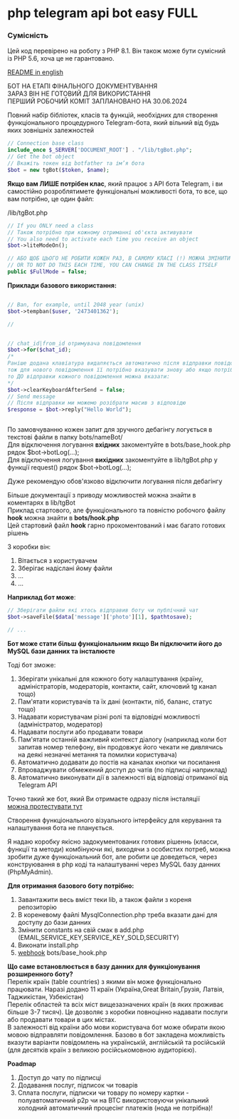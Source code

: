 # php telegram api bot easy FULL

### Сумісність
Цей код перевірено на роботу з PHP 8.1.
Він також може бути сумісний із PHP 5.6, хоча це не гарантовано.

[README in english](../docs/README.en.md)  

БОТ НА ЕТАПІ ФІНАЛЬНОГО ДОКУМЕНТУВАННЯ  
ЗАРАЗ ВІН НЕ ГОТОВИЙ ДЛЯ ВИКОРИСТАННЯ  
ПЕРШИЙ РОБОЧИЙ КОМІТ ЗАПЛАНОВАНО НА 30.06.2024  

Повний набір бібліотек, класів та функцій, необхідних для створення функціонального процедурного Telegram-бота, який вільний від будь яких зовнішніх залежностей

```php
// Connection base class
include_once $_SERVER['DOCUMENT_ROOT'] . "/lib/tgBot.php";
// Get the bot object
// Вкажіть токен від botfather та ім’я бота
$bot = new tgBot($token, $name);
```

**Якщо вам ЛИШЕ потрібен клас**, який працює з API бота Telegram, і ви самостійно розроблятимете функціональні можливості бота, то все, що вам потрібно, це один файл:  

/lib/tgBot.php  

```php
// If you ONLY need a class 
// Також потрібно при кожному отриманні об'єкта активувати
// You also need to activate each time you receive an object
$bot->liteModeOn();

// АБО ЩОБ ЦЬОГО НЕ РОБИТИ КОЖЕН РАЗ, В САМОМУ КЛАСІ (!) МОЖНА ЗМІНИТИ 
// OR TO NOT DO THIS EACH TIME, YOU CAN CHANGE IN THE CLASS ITSELF  
public $FullMode = false;
```

**Приклади базового використання:**  
```php

// Ban, for example, until 2048 year (unix)
$bot->tempban($user, '2473401362');

// 


// chat_id|from_id отримувача повідомлення
$bot->for($chat_id);
/* 
Раніше додана клавіатура видаляється автоматично після відправки повідомлення,
тож для нового повідомлення її потрібно вказувати знову або якщо потрібно зберегти клавіатуру, 
то ДО відправки кожного повідомлення можна вказати: 
*/
$bot->clearKeyboardAfterSend = false;
// Send message
// Після відправки ми можемо розібрати масив з відповідю
$response = $bot->reply("Hello World");



```


По замовчуванню кожен запит для зручного дебагінгу логується в текстові файли в папку bots/nameBot/  
Для відключення логування **вхідних** закоментуйте в bots/base_hook.php рядок $bot->botLog(...);  
Для відключення логування **вихідних** закоментуйте в lib/tgBot.php у функції request() рядок $bot->botLog(...);  

Дуже рекомендую обов'язково відключити логування після дебагінгу  




Більше документації з приводу можливостей можна знайти в коментарях в lib/tgBot  
Приклад стартового, але функціонального та повністю робочого файлу **hook** можна знайти в 
**bots/hook.php**  
Цей стартовий файл **hook** гарно прокоментований і має багато готових рішень  

З коробки він:  
1. Вітається з користувачем
2. Зберігає надіслані йому файли
3. ...
4. ...


**Наприклад бот може**: 
```php
// Зберігати файли які хтось відправив боту чи публічний чат
$bot->saveFile($data['message']['photo'][1], $pathtosave);

// ...

```

**Бот може стати більш функціональним якщо Ви підключити його до MySQL бази данних та інсталюєте**  

Тоді бот зможе:
1. Зберігати унікальні для кожного боту налаштування (країну, адміністраторів, модераторів, контакти, сайт, ключовий tg канал тощо)
2. Пам'ятати користувачів та їх дані (контакти, піб, баланс, статус тощо)
3. Надавати користувачам різні ролі та відповідні можливості (адміністратор, модератор)
4. Надавати послуги або продавати товари
5. Пам'ятати останній важливий контекст діалогу (наприклад коли бот запитав номер телефону, він продовжує його чекати не дивлячись на деякі незначні метання та помилки користувача)
6. Автоматично додавати до постів на каналах кнопки чи посилання
7. Впроваджувати обмежений доступ до чатів (по підписці наприклад)
8. Автоматично виконувати дії в залежності від відповіді отриманої від Telegram API  

Точно такий же бот, який Ви отримаєте одразу після інсталяції  
[можна протестувати тут](https://t.me/TestHostingUa_bot)  

Створення функціонального візуального інтерфейсу для керування та налаштування бота не планується.  

Я надаю коробку якісно задокументованих готових рішеннь (класси, функції та методи) комбінуючи які,  виходячи з особистих потреб, можна зробити дуже функціональний бот, але робити це доведеться, через конструювання в php коді та налаштуванні через MySQL базу данних (PhpMyAdmin).  

**Для отримання базового боту потрібно:**  
1. Завантажити весь вміст теки lib, а також файли з кореня репозиторію
2. В кореневому файлі MysqlConnection.php треба вказати дані для доступу до бази данних
3. Змінити constants на свій смак в add.php (EMAIL,SERVICE_KEY,SERVICE_KEY_SOLD,SECURITY)
4. Виконати install.php
5. [webhook](../docs/setWebhook.ua.md) bots/base_hook.php

**Що саме встановлюється в базу данних для функціонування розширенного боту?**  
Перелік країн (table countries) з якими він може функціонально працювати. Наразі додано 11 країн (Україна,Great Britain,Грузія, Латвія, Таджикістан, Узбекістан)  
Перелік областей та всіх міст вищезазначених країн (в яких проживає більше 3-7 тисяч). Це дозволяє з коробки повноцінно надавати послуги або продавати товари в цих містах.  
В залежності від країни або мови користувача бот може обирати якою мовою відправляти повідомлення. Базово в бот закладена можливість вказути варіанти повідомлень на українській, англійській та російській (для десятків країн з великою російськомовною аудиторією).


**Poadmap**  
1. Доступ до чату по підписці
2. Додавання послуг, підписок чи товарів
3. Сплата послуги, підписки чи товару по номеру картки - полуавтоматичний p2p чи на BTC використовуючи унікальний холодний автоматичний процесінг платежів (нода не потрібна)!